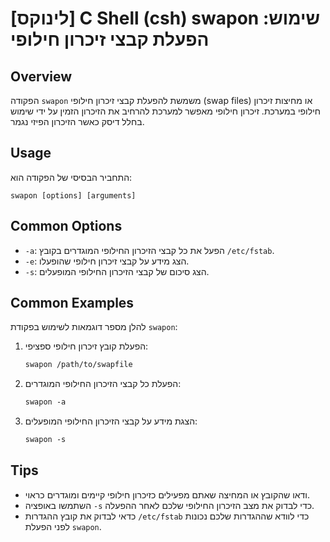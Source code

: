 # [לינוקס] C Shell (csh) swapon שימוש: הפעלת קבצי זיכרון חילופי

## Overview
הפקודה `swapon` משמשת להפעלת קבצי זיכרון חילופי (swap files) או מחיצות זיכרון חילופי במערכת. זיכרון חילופי מאפשר למערכת להרחיב את הזיכרון הזמין על ידי שימוש בחלל דיסק כאשר הזיכרון הפיזי נגמר.

## Usage
התחביר הבסיסי של הפקודה הוא:

```
swapon [options] [arguments]
```

## Common Options
- `-a`: הפעל את כל קבצי הזיכרון החילופי המוגדרים בקובץ `/etc/fstab`.
- `-e`: הצג מידע על קבצי זיכרון חילופי שהופעלו.
- `-s`: הצג סיכום של קבצי הזיכרון החילופי המופעלים.

## Common Examples
להלן מספר דוגמאות לשימוש בפקודת `swapon`:

1. הפעלת קובץ זיכרון חילופי ספציפי:
   ```csh
   swapon /path/to/swapfile
   ```

2. הפעלת כל קבצי הזיכרון החילופי המוגדרים:
   ```csh
   swapon -a
   ```

3. הצגת מידע על קבצי הזיכרון החילופי המופעלים:
   ```csh
   swapon -s
   ```

## Tips
- ודאו שהקובץ או המחיצה שאתם מפעילים כזיכרון חילופי קיימים ומוגדרים כראוי.
- השתמשו באופציה `-s` כדי לבדוק את מצב הזיכרון החילופי שלכם לאחר ההפעלה.
- כדאי לבדוק את קובץ ההגדרות `/etc/fstab` כדי לוודא שההגדרות שלכם נכונות לפני הפעלת `swapon`.